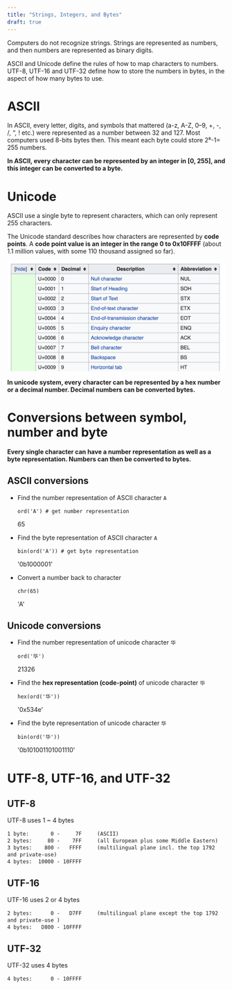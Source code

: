 ```yaml
---
title: "Strings, Integers, and Bytes"
draft: true
---
```


Computers do not recognize strings. Strings are represented as numbers, and then numbers are represented
as binary digits.


ASCII and Unicode define the rules of how to map characters to numbers. UTF-8, UTF-16 and UTF-32 define how to store the numbers in bytes, in the aspect of how many bytes to use.

# ASCII

In ASCII, every letter, digits, and symbols that mattered (a-z, A-Z, 0–9, +, -, /, “, ! etc.) were represented as a number between 32 and 127. Most computers used 8-bits bytes then. This meant each byte could store 2⁸-1= 255 numbers.

**In ASCII, every character can be represented by an integer in [0, 255], and this integer can be converted to a byte.**

# Unicode

ASCII use a single byte to represent characters, which can only represent 255 characters.

The Unicode standard describes how characters are represented by **code points**. A **code point value is an integer in 
the range 0 to 0x10FFFF** (about 1.1 million values, with some 110 thousand assigned so far). 

![Example image](../static/images/unicode-table-example.png)


**In unicode system, every character can be represented by a hex number or a decimal number. Decimal numbers can be converted bytes.**

# Conversions between symbol, number and byte

**Every single character can have a number representation as well as a byte representation. Numbers can then be converted to bytes.**

## ASCII conversions

- Find the number representation of ASCII character `A`

    ```
    ord('A') # get number representation
    ```

    65

- Find the byte representation of ASCII character `A`

    ```    
    bin(ord('A')) # get byte representation
    ```

    '0b1000001'

- Convert a number back to character

	```
    chr(65)
    ```


    'A'

## Unicode conversions

- Find the number representation of unicode character `华`

	```
    ord('华')
    ```

    21326

- Find the **hex representation (code-point)** of unicode character `华`

    ```
    hex(ord('华'))
    ```

    '0x534e'

- Find the byte representation of unicode character `华`

    ```    
    bin(ord('华'))
    ```


    '0b101001101001110'


# UTF-8, UTF-16, and UTF-32

## UTF-8

UTF-8 uses 1 ~ 4 bytes

```
1 byte:       0 -     7F     (ASCII)
2 bytes:     80 -    7FF     (all European plus some Middle Eastern)
3 bytes:    800 -   FFFF     (multilingual plane incl. the top 1792 and private-use)
4 bytes:  10000 - 10FFFF
```

## UTF-16

UTF-16 uses 2 or 4 bytes

```
2 bytes:      0 -   D7FF     (multilingual plane except the top 1792 and private-use )
4 bytes:   D800 - 10FFFF
```

## UTF-32

UTF-32 uses 4 bytes


```
4 bytes:      0 - 10FFFF
```

